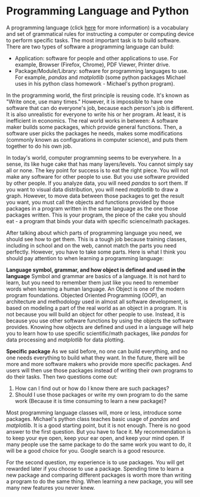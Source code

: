# Programming Language and Python

A programming language (click [here](https://www.webopedia.com/TERM/P/programming_language.html
) for more information) is a vocabulary and set of grammatical rules for instructing a computer or computing device to perform specific tasks. The most important task is to build software. There are two types of software a programming language can build: 
* Application: software for people and other applications to use. For example, Browser (Firefox, Chrome), PDF Viewer, Printer drive.
* Package/Module/Library: software for programming languages to use. For example, _pandas_ and _matplotlib_ (some python packages Michael uses in his python class homework - Michael's python program).

In the programming world, the first principle is reusing code. It's known as "Write once, use many times." However, it is impossible to have one software that can do everyone's job, because each person's job is different. It is also unrealistic for everyone to write his or her program. At least, it is inefficient in economics. The real world works in between: A software maker builds some packages, which provide general functions. Then, a software user picks the packages he needs, makes some modifications (commonly known as configurations in computer science), and puts them together to do his own job. 

In today's world, computer programming seems to be everywhere. In a sense, its like huge cake that has many layers/levels. You cannot simply say all or none. The key point for success is to eat the right piece. You will not make any software for other people to use. But you use software provided by other people. If you analyze data, you will need _pandas_ to sort them. If you want to visual data distribution, you will need _matplotlib_ to draw a graph. However, to move data between those packages to get the result you want, you must call the objects and functions provided by those packages in a program written in the same language as the one those packages written. This is your program, the piece of the cake you should eat - a program that binds your data with specific science/math packages. 

After talking about which parts of programming language you need, we should see how to get them. This is a tough job because training classes, including in school and on the web, cannot match the parts you need perfectly. However, you have to take some parts. Here is what I think you should pay attention to when learning a programming language:

**Language symbol, grammar, and how object is defined and used in the language**
Symbol and grammar are basics of a language. It is not hard to learn, but you need to remember them just like you need to remember words when learning a human language. An Object is one of the modern program foundations. Objected Oriented Programming (OOP), an architecture and methodology used in almost all software development, is based on modeling a part of the real world as an object in a program. It is not because you will build an object for other people to use. Instead, it is because you use other software functions by using the objects the software provides. Knowing how objects are defined and used in a language will help you to learn how to use specific scientific/math packages, like _pandas_ for data processing and _matplotlib_ for data plotting.

**Specific package** As we said before, no one can build everything, and no one needs everything to build what they want. In the future, there will be more and more software makers who provide more specific packages. And users will then use those packages instead of writing their own programs to do their tasks. Then two questions come out: 
  1. How can I find out or how do I know there are such packages?
  2. Should I use those packages or write my own program to do the same work (Because it is time consuming to learn a new package)? 

Most programming language classes will, more or less, introduce some packages. Michael's python class teaches basic usage of _pandas_ and _matplotlib_. It is a good starting point, but it is not enough. There is no good answer to the first question. But you have to face it. My recommendation is to keep your eye open, keep your ear open, and keep your mind open. If many people use the same package to do the same work you want to do, it will be a good choice for you. Google search is a good resource. 

For the second question, my experience is to use packages. You will get rewarded later if you choose to use a package. Spending time to learn a new package and comparing different packages is worth more than writing a program to do the same thing. When learning a new package, you will see many new features you never knew.

